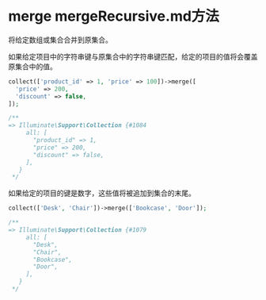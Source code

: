 # merge mergeRecursive.md方法

将给定数组或集合合并到原集合。

如果给定项目中的字符串键与原集合中的字符串键匹配，给定的项目的值将会覆盖原集合中的值。


```php
collect(['product_id' => 1, 'price' => 100])->merge([
  'price' => 200,
  'discount' => false,
]);

/**
=> Illuminate\Support\Collection {#1084
     all: [
       "product_id" => 1,
       "price" => 200,
       "discount" => false,
     ],
   }
 */
```

如果给定的项目的键是数字，这些值将被追加到集合的末尾。

```php
collect(['Desk', 'Chair'])->merge(['Bookcase', 'Door']);

/**
=> Illuminate\Support\Collection {#1079
     all: [
       "Desk",
       "Chair",
       "Bookcase",
       "Door",
     ],
   }
 */
```

